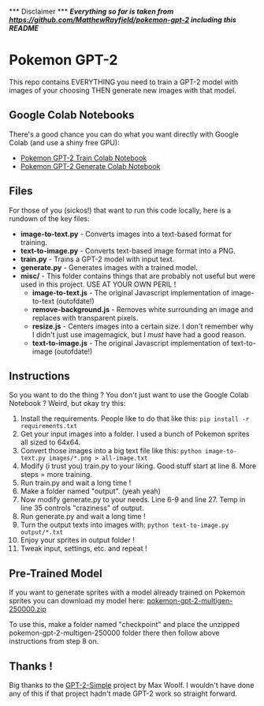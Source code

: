 *** Disclaimer ***
***Everything so far is taken from https://github.com/MatthewRayfield/pokemon-gpt-2 including this README***



# Pokemon GPT-2

This repo contains EVERYTHING you need to train a GPT-2 model with images of your choosing THEN generate new images with that model.

## Google Colab Notebooks

There's a good chance you can do what you want directly with Google Colab (and use a shiny free GPU):

- [Pokemon GPT-2 Train Colab Notebook](https://colab.research.google.com/drive/1c1kmO9tixviyBB7IGh-jVpLvOh2RpLYk)
- [Pokemon GPT-2 Generate Colab Notebook](https://colab.research.google.com/drive/1qgt8cSwKF957PgPTKhRcNwDIfWrMhbV9)

## Files

For those of you (sickos!) that want to run this code locally, here is a rundown of the key files:

- **image-to-text.py** - Converts images into a text-based format for training.
- **text-to-image.py** - Converts text-based image format into a PNG.
- **train.py** - Trains a GPT-2 model with input text.
- **generate.py** - Generates images with a trained model.
- **misc/** - This folder contains things that are probably not useful but were used in this project. USE AT YOUR OWN PERIL !
    - **image-to-text.js** - The original Javascript implementation of image-to-text (outofdate!)
    - **remove-background.js** - Removes white surrounding an image and replaces with transparent pixels. 
    - **resize.js** - Centers images into a certain size. I don't remember why I didn't just use imagemagick, but I *must* have had a good reason.
    - **text-to-image.js** - The original Javascript implementation of text-to-image (outofdate!)

## Instructions

So you want to do the thing ? You don't just want to use the Google Colab Notebook ? Weird, but okay try this:

1. Install the requirements. People like to do that like this: `pip install -r requirements.txt`
2. Get your input images into a folder. I used a bunch of Pokemon sprites all sized to 64x64.
3. Convert those images into a big text file like this: `python image-to-text.py images/*.png > all-image.txt`
4. Modify (i trust you) train.py to your liking. Good stuff start at line 8. More steps = more training.
5. Run train.py and wait a long time !
6. Make a folder named "output". (yeah yeah)
7. Now modify generate.py to your needs. Line 6-9 and line 27. Temp in line 35 controls "craziness" of output.
8. Run generate.py and wait a long time !
9. Turn the output texts into images with: `python text-to-image.py output/*.txt`
10. Enjoy your sprites in output folder !
11. Tweak input, settings, etc. and repeat !

## Pre-Trained Model

If you want to generate sprites with a model already trained on Pokemon sprites you can download my model here: [pokemon-gpt-2-multigen-250000.zip](https://ipfs.io/ipfs/QmRjkH2szrkez3QaHUKPM1jr3aHnJyN11JpcoRM2EwFHdQ?filename=pokemon-gpt-2-multigen-250000.zip)

To use this, make a folder named "checkpoint" and place the unzipped pokemon-gpt-2-multigen-250000 folder there then follow above instructions from step 8 on.

## Thanks !

Big thanks to the [GPT-2-Simple](https://github.com/minimaxir/gpt-2-simple) project by Max Woolf. I wouldn't have done any of this if that project hadn't made GPT-2 work so straight forward.
